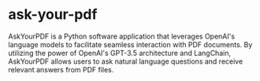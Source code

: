 # ask-your-pdf
AskYourPDF is a Python software application that leverages OpenAI's language models to facilitate seamless interaction with PDF documents. By utilizing the power of OpenAI's GPT-3.5 architecture and LangChain, AskYourPDF allows users to ask natural language questions and receive relevant answers from PDF files.
